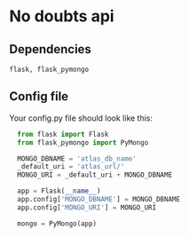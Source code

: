 # No doubts api

## Dependencies
    flask, flask_pymongo

## Config file

Your config.py file should look like this:
```python
  from flask import Flask
  from flask_pymongo import PyMongo

  MONGO_DBNAME = 'atlas_db_name'
  _default_uri = 'atlas_url/'
  MONGO_URI = _default_uri + MONGO_DBNAME

  app = Flask(__name__)
  app.config['MONGO_DBNAME'] = MONGO_DBNAME
  app.config['MONGO_URI'] = MONGO_URI

  mongo = PyMongo(app)
```